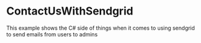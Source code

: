 # ContactUsWithSendgrid
This example shows the C# side of things when it comes to using sendgrid to send emails from users to admins
